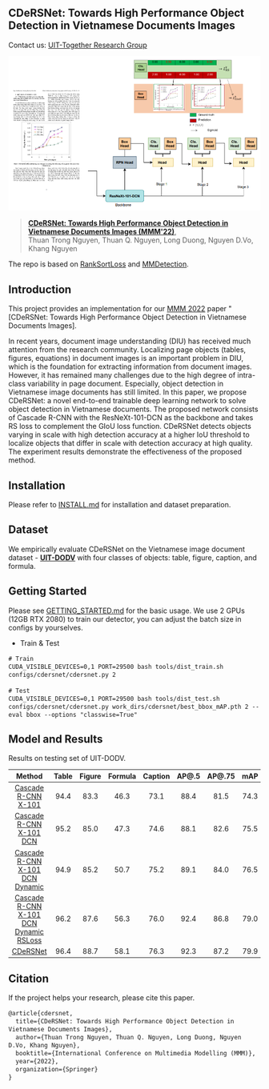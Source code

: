 ## CDeRSNet: Towards High Performance Object Detection in Vietnamese Documents Images

Contact us: [UIT-Together Research Group](https://uit-together.github.io/)


![](images/cdersnet.png)

> **[CDeRSNet: Towards High Performance Object Detection in Vietnamese Documents Images (MMM'22)]()**,            
> Thuan Trong Nguyen, Thuan Q. Nguyen, Long Duong, Nguyen D.Vo, Khang Nguyen        
<!-- > arXiv preprint ([arXiv:2103.07733](https://arxiv.org/pdf/2103.07733.pdf)) / CVPR [Open access](https://openaccess.thecvf.com/content/CVPR2021/papers/Han_ReDet_A_Rotation-Equivariant_Detector_for_Aerial_Object_Detection_CVPR_2021_paper.pdf). -->

The repo is based on [RankSortLoss](https://github.com/kemaloksuz/RankSortLoss) and [MMDetection](https://github.com/open-mmlab/mmdetection).



## Introduction

This project provides an implementation for our [MMM 2022](http://mmm2022.org/) paper "[CDeRSNet: Towards High Performance Object Detection in Vietnamese Documents Images].

In recent years, document image understanding (DIU) has received much attention from the research community. Localizing page objects (tables, figures, equations) in document images is an important problem in DIU, which is the foundation for extracting information from document images. However, it has remained many challenges due to the high degree of intra-class variability in page document. Especially, object detection in Vietnamese image documents has still limited. In this paper, we propose CDeRSNet: a novel end-to-end trainable deep learning network to solve object detection in Vietnamese documents.  The proposed network consists of Cascade R-CNN with the ResNeXt-101-DCN as the backbone and takes RS loss to complement the GIoU loss function.  CDeRSNet detects objects varying in scale with high detection accuracy at a higher IoU threshold to localize objects that differ in scale with detection accuracy at high quality. The experiment results demonstrate the effectiveness of the proposed method.

## Installation
Please refer to [INSTALL.md]([INSTALL.md](https://mmdetection.readthedocs.io/en/v1.2.0/INSTALL.html)) for installation and dataset preparation.

## Dataset
We empirically evaluate CDeRSNet on the Vietnamese image document dataset - [**UIT-DODV**](https://github.com/nguyenvd-uit/uit-together-dataset/blob/main/UIT-DODV.md)  with four classes of objects: table, figure, caption, and formula.


## Getting Started
Please see [GETTING_STARTED.md](docs/install.md) for the basic usage.
We use 2 GPUs (12GB RTX 2080) to train our detector, you can adjust the batch size in configs by yourselves.
* Train & Test
```shell
# Train
CUDA_VISIBLE_DEVICES=0,1 PORT=29500 bash tools/dist_train.sh configs/cdersnet/cdersnet.py 2

# Test
CUDA_VISIBLE_DEVICES=0,1 PORT=29500 bash tools/dist_test.sh configs/cdersnet/cdersnet.py work_dirs/cdersnet/best_bbox_mAP.pth 2 --eval bbox --options "classwise=True"
```

## Model and Results
Results on testing set of UIT-DODV.

| Method | Table | Figure | Formula| Caption| AP@.5 | AP@.75 |mAP |
| :----: | :------: | :-----: | :---------: | :--------------: | :------: | :------: | :------: |
| [Cascade R-CNN X-101](configs/cdersnet/cascade_rcnn_x101.py) | 94.4 |  83.3  | 46.3 | 73.1| 88.4 | 81.5 | 74.3 |
| [Cascade R-CNN X-101 DCN](configs/cdersnet/cascade_rcnn_x101_dcn.py) | 95.2 |  85.0  | 47.3 | 74.6| 88.1 | 82.6 | 75.5 |
| [Cascade R-CNN X-101 DCN Dynamic](configs/cdersnet/cascade_rcnn_x101_dcn_dynamic.py) | 94.9 |  85.2  | 50.7 | 75.2| 89.1 | 84.0 | 76.5 |
| [Cascade R-CNN X-101 DCN Dynamic RSLoss](configs/cdersnet/cascade_rcnn_x101_dcn_rs_dynamic.py) | 96.2 |  87.6  | 56.3 | 76.0| 92.4 | 86.8 | 79.0 |
| [CDeRSNet](configs/cdersnet/cdersnet.py) | 96.4 |  88.7  | 58.1 | 76.3| 92.3 | 87.2 | 79.9 |



## Citation

If the project helps your research, please cite this paper.

```
@article{cdersnet,
  title={CDeRSNet: Towards High Performance Object Detection in Vietnamese Documents Images},
  author={Thuan Trong Nguyen, Thuan Q. Nguyen, Long Duong, Nguyen D.Vo, Khang Nguyen},
  booktitle={International Conference on Multimedia Modelling (MMM)},
  year={2022},
  organization={Springer}
}
```




